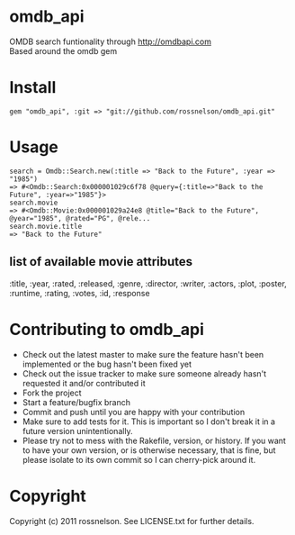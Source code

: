 omdb_api
=====

OMDB search funtionality through http://omdbapi.com  
Based around the omdb gem


Install
=====

	gem "omdb_api", :git => "git://github.com/rossnelson/omdb_api.git"

Usage
=====

    search = Omdb::Search.new(:title => "Back to the Future", :year => "1985")
    => #<Omdb::Search:0x000001029c6f78 @query={:title=>"Back to the Future", :year=>"1985"}>
    search.movie
    => #<Omdb::Movie:0x000001029a24e8 @title="Back to the Future", @year="1985", @rated="PG", @rele...
    search.movie.title
    => "Back to the Future"

list of available movie attributes
-

:title,
:year,
:rated,
:released,
:genre,
:director,
:writer,
:actors,
:plot,
:poster,
:runtime,
:rating,
:votes,
:id,
:response

Contributing to omdb_api
=====

* Check out the latest master to make sure the feature hasn't been implemented or the bug hasn't been fixed yet
* Check out the issue tracker to make sure someone already hasn't requested it and/or contributed it
* Fork the project
* Start a feature/bugfix branch
* Commit and push until you are happy with your contribution
* Make sure to add tests for it. This is important so I don't break it in a future version unintentionally.
* Please try not to mess with the Rakefile, version, or history. If you want to have your own version, or is otherwise necessary, that is fine, but please isolate to its own commit so I can cherry-pick around it.

Copyright
======

Copyright (c) 2011 rossnelson. See LICENSE.txt for
further details.

